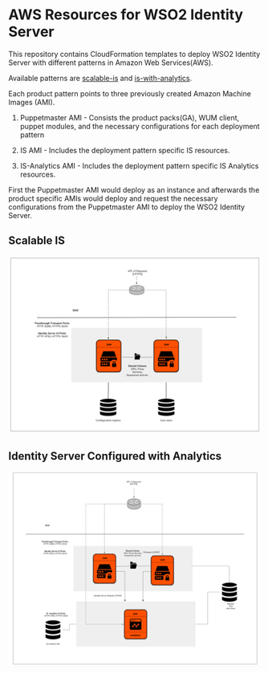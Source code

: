 # AWS Resources for WSO2 Identity Server

This repository contains CloudFormation templates to deploy WSO2 Identity Server with different patterns in Amazon Web Services(AWS).

Available patterns are [scalable-is](https://github.com/wso2/aws-is/tree/master/scalable-is) and [is-with-analytics](https://github.com/wso2/aws-is/tree/master/is-with-analytics).

Each product pattern points to three previously created Amazon Machine Images (AMI).
1. Puppetmaster AMI - Consists the product packs(GA), WUM client, puppet modules, and the necessary configurations for each deployment pattern

2. IS AMI - Includes the deployment pattern specific IS resources.

3. IS-Analytics AMI - Includes the deployment pattern specific IS Analytics resources.

First the Puppetmaster AMI would deploy as an instance and afterwards the product specific AMIs would deploy and request the necessary configurations from the Puppetmaster AMI to deploy the WSO2 Identity Server.

## Scalable IS

![pattern1](images/is-pattern1.png)

## Identity Server Configured with Analytics

![pattern2](images/is-pattern2.png)
